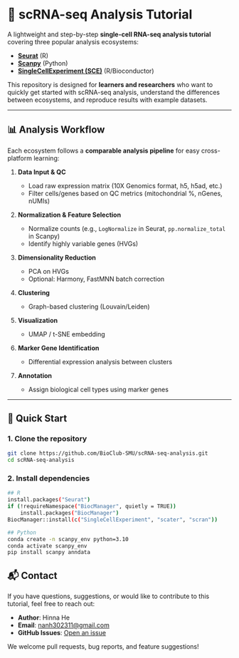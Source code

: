 # 🧬 scRNA-seq Analysis Tutorial

A lightweight and step-by-step **single-cell RNA-seq analysis tutorial** covering three popular analysis ecosystems:  
- **[Seurat](https://satijalab.org/seurat/)** (R)  
- **[Scanpy](https://scanpy.readthedocs.io/en/stable/)** (Python)  
- **[SingleCellExperiment (SCE)](https://bioconductor.org/packages/SingleCellExperiment/)** (R/Bioconductor)  

This repository is designed for **learners and researchers** who want to quickly get started with scRNA-seq analysis, understand the differences between ecosystems, and reproduce results with example datasets.

---


## 📊 Analysis Workflow

Each ecosystem follows a **comparable analysis pipeline** for easy cross-platform learning:

1. **Data Input & QC**
   - Load raw expression matrix (10X Genomics format, h5, h5ad, etc.)
   - Filter cells/genes based on QC metrics (mitochondrial %, nGenes, nUMIs)

2. **Normalization & Feature Selection**
   - Normalize counts (e.g., `LogNormalize` in Seurat, `pp.normalize_total` in Scanpy)
   - Identify highly variable genes (HVGs)

3. **Dimensionality Reduction**
   - PCA on HVGs
   - Optional: Harmony, FastMNN batch correction

4. **Clustering**
   - Graph-based clustering (Louvain/Leiden)

5. **Visualization**
   - UMAP / t-SNE embedding

6. **Marker Gene Identification**
   - Differential expression analysis between clusters

7. **Annotation**
   - Assign biological cell types using marker genes

---

## 🚀 Quick Start

### **1. Clone the repository**
```bash
git clone https://github.com/BioClub-SMU/scRNA-seq-analysis.git
cd scRNA-seq-analysis
```

### **2. Install dependencies**
```bash
## R
install.packages("Seurat")
if (!requireNamespace("BiocManager", quietly = TRUE))
    install.packages("BiocManager")
BiocManager::install(c("SingleCellExperiment", "scater", "scran"))
```

```bash
## Python
conda create -n scanpy_env python=3.10
conda activate scanpy_env
pip install scanpy anndata
```

## 📬 Contact

If you have questions, suggestions, or would like to contribute to this tutorial, feel free to reach out:

- **Author**: Hinna He  
- **Email**: [nanh302311@gmail.com](mailto:nanh302311@gmail.com)  
- **GitHub Issues**: [Open an issue](https://github.com/BioClub-SMU/scRNA-seq-analysis/issues)  

We welcome pull requests, bug reports, and feature suggestions!
